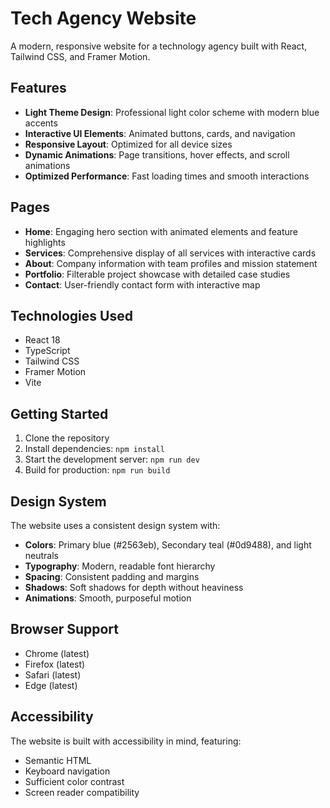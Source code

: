 # Tech Agency Website

A modern, responsive website for a technology agency built with React, Tailwind CSS, and Framer Motion.

## Features

- **Light Theme Design**: Professional light color scheme with modern blue accents
- **Interactive UI Elements**: Animated buttons, cards, and navigation
- **Responsive Layout**: Optimized for all device sizes
- **Dynamic Animations**: Page transitions, hover effects, and scroll animations
- **Optimized Performance**: Fast loading times and smooth interactions

## Pages

- **Home**: Engaging hero section with animated elements and feature highlights
- **Services**: Comprehensive display of all services with interactive cards
- **About**: Company information with team profiles and mission statement
- **Portfolio**: Filterable project showcase with detailed case studies
- **Contact**: User-friendly contact form with interactive map

## Technologies Used

- React 18
- TypeScript
- Tailwind CSS
- Framer Motion
- Vite

## Getting Started

1. Clone the repository
2. Install dependencies: `npm install`
3. Start the development server: `npm run dev`
4. Build for production: `npm run build`

## Design System

The website uses a consistent design system with:

- **Colors**: Primary blue (#2563eb), Secondary teal (#0d9488), and light neutrals
- **Typography**: Modern, readable font hierarchy
- **Spacing**: Consistent padding and margins
- **Shadows**: Soft shadows for depth without heaviness
- **Animations**: Smooth, purposeful motion

## Browser Support

- Chrome (latest)
- Firefox (latest)
- Safari (latest)
- Edge (latest)

## Accessibility

The website is built with accessibility in mind, featuring:
- Semantic HTML
- Keyboard navigation
- Sufficient color contrast
- Screen reader compatibility 